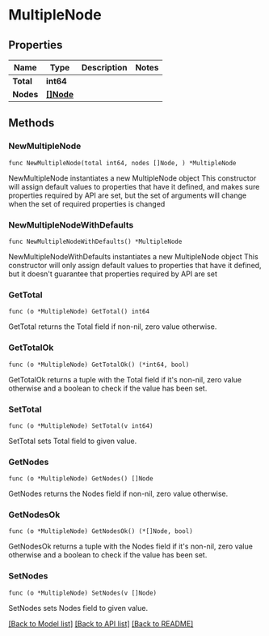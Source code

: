 # MultipleNode

## Properties

Name | Type | Description | Notes
------------ | ------------- | ------------- | -------------
**Total** | **int64** |  | 
**Nodes** | [**[]Node**](Node.md) |  | 

## Methods

### NewMultipleNode

`func NewMultipleNode(total int64, nodes []Node, ) *MultipleNode`

NewMultipleNode instantiates a new MultipleNode object
This constructor will assign default values to properties that have it defined,
and makes sure properties required by API are set, but the set of arguments
will change when the set of required properties is changed

### NewMultipleNodeWithDefaults

`func NewMultipleNodeWithDefaults() *MultipleNode`

NewMultipleNodeWithDefaults instantiates a new MultipleNode object
This constructor will only assign default values to properties that have it defined,
but it doesn't guarantee that properties required by API are set

### GetTotal

`func (o *MultipleNode) GetTotal() int64`

GetTotal returns the Total field if non-nil, zero value otherwise.

### GetTotalOk

`func (o *MultipleNode) GetTotalOk() (*int64, bool)`

GetTotalOk returns a tuple with the Total field if it's non-nil, zero value otherwise
and a boolean to check if the value has been set.

### SetTotal

`func (o *MultipleNode) SetTotal(v int64)`

SetTotal sets Total field to given value.


### GetNodes

`func (o *MultipleNode) GetNodes() []Node`

GetNodes returns the Nodes field if non-nil, zero value otherwise.

### GetNodesOk

`func (o *MultipleNode) GetNodesOk() (*[]Node, bool)`

GetNodesOk returns a tuple with the Nodes field if it's non-nil, zero value otherwise
and a boolean to check if the value has been set.

### SetNodes

`func (o *MultipleNode) SetNodes(v []Node)`

SetNodes sets Nodes field to given value.



[[Back to Model list]](../README.md#documentation-for-models) [[Back to API list]](../README.md#documentation-for-api-endpoints) [[Back to README]](../README.md)


